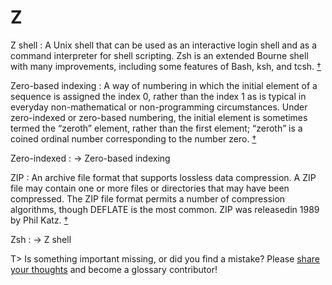 # Z

Z shell
: A Unix shell that can be used as an interactive login shell and as a command interpreter for shell scripting. Zsh is an extended Bourne shell with many improvements, including some features of Bash, ksh, and tcsh.&nbsp;[†](#w-zsh)

Zero-based indexing
: A way of numbering in which the initial element of a sequence is assigned the index 0, rather than the index 1 as is typical in everyday non-mathematical or non-programming circumstances. Under zero-indexed or zero-based numbering, the initial element is sometimes termed the “zeroth” element, rather than the first element; “zeroth” is a coined ordinal number corresponding to the number zero.&nbsp;[†](#w-zero-based-indexing)

Zero-indexed
: → Zero-based indexing

ZIP
: An archive file format that supports lossless data compression. A ZIP file may contain one or more files or directories that may have been compressed. The ZIP file format permits a number of compression algorithms, though DEFLATE is the most common. ZIP was releasedin 1989 by Phil Katz.&nbsp;[†](#w-zip)

Zsh
: → Z shell

T> Is something important missing, or did you find a mistake? Please [share your thoughts](https://github.com/j9t/web-development-glossary/blob/master/manuscript/z.md) and become a glossary&nbsp;contributor!